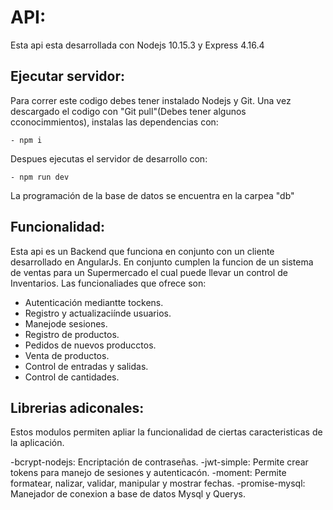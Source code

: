 # API:

Esta api esta desarrollada con Nodejs 10.15.3 y Express 4.16.4

## Ejecutar servidor:

Para correr este codigo debes tener instalado  Nodejs y Git.
Una vez descargado el codigo con "Git pull"(Debes tener algunos cconocimmientos), instalas las dependencias con:

    - npm i

Despues ejecutas el servidor de desarrollo con:

    - npm run dev

La programación de la base de datos se encuentra en la carpea "db"


## Funcionalidad:

Esta api es un Backend que funciona en conjunto con un cliente desarrollado en AngularJs. En conjunto cumplen la
funcion de un sistema de ventas para un Supermercado el cual puede llevar un control de Inventarios.
Las funcionaliades que ofrece son:

- Autenticación mediantte tockens.
- Registro y actualizaciínde usuarios.
- Manejode sesiones.
- Registro de productos.
- Pedidos de nuevos producctos.
- Venta de productos.
- Control de entradas y salidas.
- Control de cantidades.

## Librerias adiconales:

Estos modulos permiten apliar la funcionalidad de ciertas caracteristicas de la aplicación.

-bcrypt-nodejs: Encriptación de contraseñas.
-jwt-simple: Permite crear tokens para manejo de sesiones y autenticacón.
-moment: Permite formatear, nalizar, validar, manipular y mostrar fechas.
-promise-mysql: Manejador de conexion a base de datos Mysql y Querys.